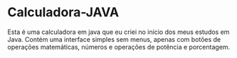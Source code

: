 # Calculadora-JAVA
Esta é uma calculadora em java que eu criei no início dos meus estudos em Java. Contém uma interface simples sem menus, apenas com botões de operações matemáticas, números e operações de potência e porcentagem.
